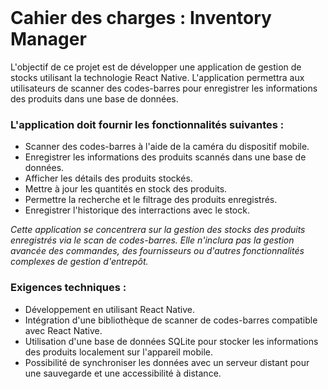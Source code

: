 <br>

# **Cahier des charges :** Inventory Manager

L'objectif de ce projet est de développer une application de gestion de stocks utilisant la technologie React Native. L'application permettra aux utilisateurs de scanner des codes-barres pour enregistrer les informations des produits dans une base de données.


### **L'application doit fournir les fonctionnalités suivantes :**

 - Scanner des codes-barres à l'aide de la caméra du dispositif mobile.
 - Enregistrer les informations des produits scannés dans une base de données.
 - Afficher les détails des produits stockés.
 - Mettre à jour les quantités en stock des produits.
 - Permettre la recherche et le filtrage des produits enregistrés.
 - Enregistrer l'historique des interractions avec le stock.


*Cette application se concentrera sur la gestion des stocks des produits enregistrés via le scan de codes-barres. Elle n'inclura pas la gestion avancée des commandes, des fournisseurs ou d'autres fonctionnalités complexes de gestion d'entrepôt.*


### **Exigences techniques :**

 - Développement en utilisant React Native.
 - Intégration d'une bibliothèque de scanner de codes-barres compatible avec React Native.
 - Utilisation d'une base de données SQLite pour stocker les informations des produits localement sur l'appareil mobile.
 - Possibilité de synchroniser les données avec un serveur distant pour une sauvegarde et une accessibilité à distance.